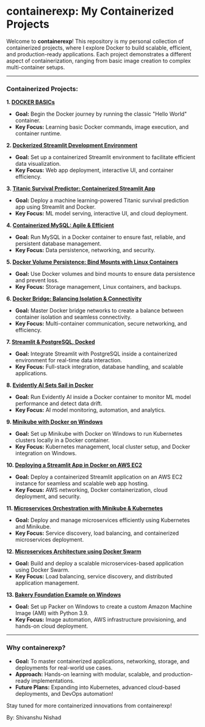 # containerexp: My Containerized Projects

Welcome to **containerexp**! This repository is my personal collection of containerized projects, where I explore Docker to build scalable, efficient, and production-ready applications. Each project demonstrates a different aspect of containerization, ranging from basic image creation to complex multi-container setups.

---

### Containerized Projects:

**1. [DOCKER BASICs](https://github.com/Shivanshunishad18/Container_Exp/tree/main/DOCKER-BASICS-Hello_World-main/DOCKER-BASICS-Hello_World-main)**  
   - **Goal:** Begin the Docker journey by running the classic "Hello World" container.  
   - **Key Focus:** Learning basic Docker commands, image execution, and container runtime.

**2. [Dockerized Streamlit Development Environment](https://github.com/Shivanshunishad18/Container_Exp/tree/main/Dockerized-Streamlit-Development-Environment-main/Dockerized-Streamlit-Development-Environment-main)**  
   - **Goal:** Set up a containerized Streamlit environment to facilitate efficient data visualization.  
   - **Key Focus:** Web app deployment, interactive UI, and container efficiency.

**3. [Titanic Survival Predictor: Containerized Streamlit App](https://github.com/Shivanshunishad18/Container_Exp/tree/main/titanic-main/titanic-main)**  
   - **Goal:** Deploy a machine learning-powered Titanic survival prediction app using Streamlit and Docker.  
   - **Key Focus:** ML model serving, interactive UI, and cloud deployment.

**4. [Containerized MySQL: Agile & Efficient](https://github.com/Shivanshunishad18/Container_Exp/tree/main/Containerized-Mysql_Agile-Efficient-main)**  
   - **Goal:** Run MySQL in a Docker container to ensure fast, reliable, and persistent database management.  
   - **Key Focus:** Data persistence, networking, and security.

**5. [Docker Volume Persistence: Bind Mounts with Linux Containers](https://github.com/Shivanshunishad18/Container_Exp/tree/main/-Docker-Volume-Persistence_-Bind-Mounts-with-Linux-Containers-main/-Docker-Volume-Persistence_-Bind-Mounts-with-Linux-Containers-main)**  
   - **Goal:** Use Docker volumes and bind mounts to ensure data persistence and prevent loss.  
   - **Key Focus:** Storage management, Linux containers, and backups.

**6. [Docker Bridge: Balancing Isolation & Connectivity](https://github.com/Shivanshunishad18/Container_Exp/tree/main/Docker-Bridge_-Balancing-Isolation-Connectivity-main/Docker-Bridge_-Balancing-Isolation-Connectivity-main)**  
   - **Goal:** Master Docker bridge networks to create a balance between container isolation and seamless connectivity.  
   - **Key Focus:** Multi-container communication, secure networking, and efficiency.

**7. [Streamlit & PostgreSQL, Docked](https://github.com/Shivanshunishad18/Container_Exp/tree/main/-Streamlit-PostgreSQL-Docked-main/-Streamlit-PostgreSQL-Docked-main)**  
   - **Goal:** Integrate Streamlit with PostgreSQL inside a containerized environment for real-time data interaction.  
   - **Key Focus:** Full-stack integration, database handling, and scalable applications.

**8. [Evidently AI Sets Sail in Docker](https://github.com/Shivanshunishad18/Container_Exp/tree/main/evidentialai-main%20(1)/evidentialai-main)**  
   - **Goal:** Run Evidently AI inside a Docker container to monitor ML model performance and detect data drift.  
   - **Key Focus:** AI model monitoring, automation, and analytics.

**9. [Minikube with Docker on Windows](https://github.com/Shivanshunishad18/Container_Exp/tree/main/Minikube-with-Docker-on-Windows-main/Minikube-with-Docker-on-Windows-main)**  
   - **Goal:** Set up Minikube with Docker on Windows to run Kubernetes clusters locally in a Docker container.  
   - **Key Focus:** Kubernetes management, local cluster setup, and Docker integration on Windows.

**10. [Deploying a Streamlit App in Docker on AWS EC2](https://github.com/udyThe/containerexp/tree/main/10.%20Deploying%20a%20Streamlit%20App%20in%20Docker%20on%20AWS%20EC2)**  
   - **Goal:** Deploy a containerized Streamlit application on an AWS EC2 instance for seamless and scalable web app hosting.  
   - **Key Focus:** AWS networking, Docker containerization, cloud deployment, and security.
   
**11. [Microservices Orchestration with Minikube & Kubernetes](https://github.com/Shivanshunishad18/Container_Exp/tree/main/Microservices-Orchestration-with-Minikube-and-Kubernetes-main/Microservices-Orchestration-with-Minikube-and-Kubernetes-main)**  
   - **Goal:** Deploy and manage microservices efficiently using Kubernetes and Minikube.  
   - **Key Focus:** Service discovery, load balancing, and containerized microservices deployment.  

**12. [Microservices Architecture using Docker Swarm](https://github.com/Shivanshunishad18/Container_Exp/tree/main/Microservices-Architecture-using-Docker-Swarm-main/Microservices-Architecture-using-Docker-Swarm-main)**  
   - **Goal:** Build and deploy a scalable microservices-based application using Docker Swarm.  
   - **Key Focus:** Load balancing, service discovery, and distributed application management.  

**13. [Bakery Foundation Example on Windows](https://github.com/Shivanshunishad18/Container_Exp/tree/main/Bakery-Foundation-Example-on-Windows-main/Bakery-Foundation-Example-on-Windows-main)**  
   - **Goal:** Set up Packer on Windows to create a custom Amazon Machine Image (AMI) with Python 3.9.  
   - **Key Focus:** Image automation, AWS infrastructure provisioning, and hands-on cloud deployment.  


---

### Why containerexp?

- **Goal:** To master containerized applications, networking, storage, and deployments for real-world use cases.
- **Approach:** Hands-on learning with modular, scalable, and production-ready implementations.
- **Future Plans:** Expanding into Kubernetes, advanced cloud-based deployments, and DevOps automation!

Stay tuned for more containerized innovations from containerexp!

By: Shivanshu Nishad
